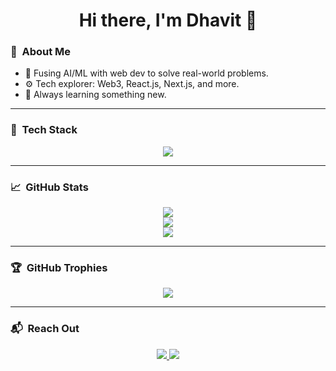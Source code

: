 <h1 align="center">Hi there, I'm Dhavit 👋</h1>

### 🧠 &nbsp;**About Me**
- 🚀 Fusing AI/ML with web dev to solve real-world problems.
- ⚙️ Tech explorer: Web3, React.js, Next.js, and more.
- 🌱 Always learning something new.

---

### 🧰 &nbsp;**Tech Stack**
<p align="center">
  <img src="https://skillicons.dev/icons?i=python,pytorch,js,react,nodejs,html,css,mongodb,git,github,vscode,java&perline=8" />
</p>

---

### 📈 &nbsp;**GitHub Stats**
<p align="center">
  <img src="https://github-readme-stats.vercel.app/api?username=DhavitG&show_icons=true&theme=radical&hide=contribs&count_private=true" />
  <br/>
  <img src="https://github-readme-streak-stats.herokuapp.com/?user=DhavitG&theme=radical&hide_border=true&count_private=true" />
  <br/>
  <img src="https://github-readme-stats.vercel.app/api/top-langs/?username=DhavitG&layout=compact&theme=radical" />
</p>

---

### 🏆 &nbsp;**GitHub Trophies**
<p align="center">
  <img src="https://github-profile-trophy.vercel.app/?username=DhavitG&theme=radical&no-bg=true&no-frame=true&column=7" />
</p>

---

### 📬 &nbsp;**Reach Out**
<p align="center">
  <a href="https://www.linkedin.com/in/dhavit-gandhi">
    <img src="https://img.shields.io/badge/LinkedIn-0077B5?style=for-the-badge&logo=linkedin&logoColor=white"/>
  </a>
  <a href="mailto:gdhavit@gmail.com">
    <img src="https://img.shields.io/badge/Gmail-D14836?style=for-the-badge&logo=gmail&logoColor=white"/>
  </a>
</p>
